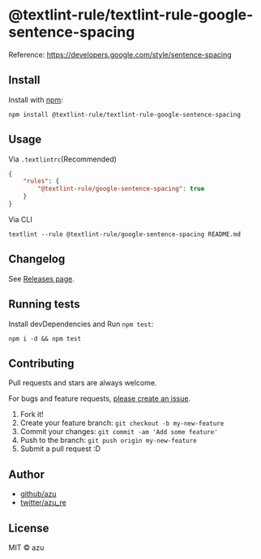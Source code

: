 # @textlint-rule/textlint-rule-google-sentence-spacing

Reference: https://developers.google.com/style/sentence-spacing

## Install

Install with [npm](https://www.npmjs.com/):

    npm install @textlint-rule/textlint-rule-google-sentence-spacing

## Usage

Via `.textlintrc`(Recommended)

```json
{
    "rules": {
        "@textlint-rule/google-sentence-spacing": true
    }
}
```

Via CLI

```
textlint --rule @textlint-rule/google-sentence-spacing README.md
```


## Changelog

See [Releases page](https://github.com/textlint-rule/textlint-rule-preset-google/releases).

## Running tests

Install devDependencies and Run `npm test`:

    npm i -d && npm test

## Contributing

Pull requests and stars are always welcome.

For bugs and feature requests, [please create an issue](https://github.com/textlint-rule/textlint-rule-preset-google/issues).

1. Fork it!
2. Create your feature branch: `git checkout -b my-new-feature`
3. Commit your changes: `git commit -am 'Add some feature'`
4. Push to the branch: `git push origin my-new-feature`
5. Submit a pull request :D

## Author

- [github/azu](https://github.com/azu)
- [twitter/azu_re](https://twitter.com/azu_re)

## License

MIT © azu
